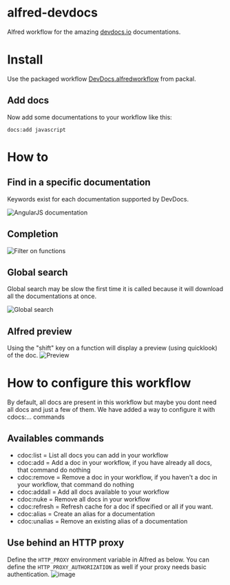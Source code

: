 alfred-devdocs
==============

Alfred workflow for the amazing [devdocs.io](http://devdocs.io/) documentations. 

# Install
Use the packaged workflow [DevDocs.alfredworkflow](https://github.com/packal/repository/raw/master/com.yannickglt.alfred2.devdocs/devdocs.alfredworkflow) from packal.

## Add docs
Now add some documentations to your workflow like this:

```
docs:add javascript
```

# How to
## Find in a specific documentation
Keywords exist for each documentation supported by DevDocs.

![AngularJS documentation](http://content.screencast.com/users/yannickglt/folders/Snagit/media/7492bbba-99b7-4a75-9b97-dfba08437d24/2014-08-04_14-40-20.png)

## Completion

![Filter on functions](http://content.screencast.com/users/yannickglt/folders/Snagit/media/eb943219-5275-4cf8-a915-a97ea1772fa0/2014-08-04_14-43-13.png)

## Global search
Global search may be slow the first time it is called because it will download all the documentations at once.

![Global search](http://content.screencast.com/users/yannickglt/folders/Snagit/media/c6d429e4-2499-4764-91e5-06dba18ff392/2014-08-04_14-46-31.png)

## Alfred preview
Using the "shift" key on a function will display a preview (using quicklook) of the doc.
![Preview](http://content.screencast.com/users/yannickglt/folders/Snagit/media/a339c2aa-a75d-4316-a8fb-d0d75e932912/2014-08-04_14-50-44.png)

# How to configure this workflow

By default, all docs are present in this workflow but maybe you dont need all docs and just a few of them. We have added a way to configure it with cdocs:... commands

## Availables commands

- cdoc:list = List all docs you can add in your workflow	
- cdoc:add = Add a doc in your workflow, if you have already all docs, that command do nothing
- cdoc:remove = Remove a doc in your workflow, if you haven't a doc in your workflow, that command do nothing
- cdoc:addall = Add all docs available to your workflow
- cdoc:nuke = Remove all docs in your workflow
- cdoc:refresh = Refresh cache for a doc if specified or all if you want.
- cdoc:alias = Create an alias for a documentation
- cdoc:unalias = Remove an existing alias of a documentation

## Use behind an HTTP proxy
Define the `HTTP_PROXY` environment variable in Alfred as below. You can define the `HTTP_PROXY_AUTHORIZATION` as well if your proxy needs basic authentication.
![image](https://cloud.githubusercontent.com/assets/1006426/25639687/14c63202-2f8d-11e7-8384-a75ba0b7059d.png)
